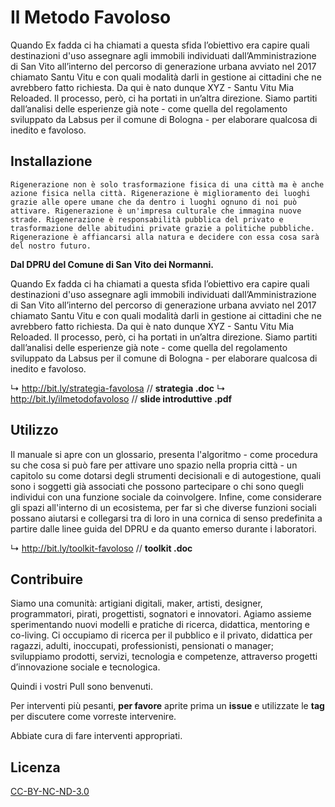 # Il Metodo Favoloso

Quando Ex fadda ci ha chiamati a questa sfida l’obiettivo era capire quali destinazioni d'uso assegnare agli immobili individuati dall’Amministrazione di San Vito all’interno del percorso di generazione urbana avviato nel 2017 chiamato Santu Vitu e con quali modalità darli in gestione ai cittadini che ne avrebbero fatto richiesta. Da qui è nato dunque XYZ - Santu Vitu Mia Reloaded. Il processo, però, ci ha portati in un’altra direzione. Siamo partiti dall’analisi delle esperienze già note - come quella del regolamento sviluppato da Labsus per il comune di Bologna - per elaborare qualcosa di inedito e favoloso.


## Installazione

```Rigenerazione non è solo trasformazione fisica di una città ma è anche azione fisica nella città. Rigenerazione è miglioramento dei luoghi grazie alle opere umane che da dentro i luoghi ognuno di noi può attivare. Rigenerazione è un'impresa culturale che immagina nuove strade. Rigenerazione è responsabilità pubblica del privato e trasformazione delle abitudini private grazie a politiche pubbliche. Rigenerazione è affiancarsi alla natura e decidere con essa cosa sarà del nostro futuro. ```

**Dal DPRU del Comune di San Vito dei Normanni.**

Quando Ex fadda ci ha chiamati a questa sfida l’obiettivo era capire quali destinazioni d'uso assegnare agli immobili individuati dall’Amministrazione di San Vito all’interno del percorso di generazione urbana avviato nel 2017 chiamato Santu Vitu e con quali modalità darli in gestione ai cittadini che ne avrebbero fatto richiesta. Da qui è nato dunque XYZ - Santu Vitu Mia Reloaded. Il processo, però, ci ha portati in un’altra direzione. Siamo partiti dall’analisi delle esperienze già note - come quella del regolamento sviluppato da Labsus per il comune di Bologna - per elaborare qualcosa di inedito e favoloso.

↳ http://bit.ly/strategia-favolosa // **strategia .doc**
↳ http://bit.ly/ilmetodofavoloso // **slide introduttive .pdf**

## Utilizzo

Il manuale si apre con un glossario, presenta l'algoritmo - come procedura su che cosa si può fare per attivare uno spazio nella propria città - un capitolo su come dotarsi degli strumenti decisionali e di autogestione, quali sono i soggetti già associati che possono partecipare o chi sono quegli individui con una funzione sociale da coinvolgere. Infine, come considerare gli spazi all'interno di un ecosistema, per far sì che diverse funzioni sociali possano aiutarsi e collegarsi tra di loro in una cornica di senso predefinita a partire dalle linee guida del DPRU e da quanto emerso durante i laboratori.

↳ http://bit.ly/toolkit-favoloso // **toolkit .doc**

## Contribuire
Siamo una comunità: artigiani digitali, maker, artisti, designer, programmatori, pirati, progettisti, sognatori e innovatori. Agiamo assieme sperimentando nuovi modelli e pratiche di ricerca, didattica, mentoring e co-living. Ci occupiamo di ricerca per il pubblico e il privato, didattica per ragazzi, adulti, inoccupati, professionisti, pensionati o manager; sviluppiamo prodotti, servizi, tecnologia e competenze, attraverso progetti d’innovazione sociale e tecnologica.

Quindi i vostri Pull sono benvenuti. 

Per interventi più pesanti, **per favore** aprite prima un **issue** e utilizzate le **tag** per discutere come vorreste intervenire.

Abbiate cura di fare interventi appropriati.

## Licenza

[CC-BY-NC-ND-3.0](https://creativecommons.org/licenses/by-nc-nd/3.0/legalcode)
